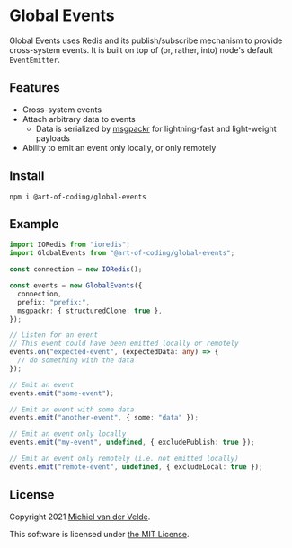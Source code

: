# Global Events

Global Events uses Redis and its publish/subscribe mechanism to provide
cross-system events. It is built on top of (or, rather, into) node's default
`EventEmitter`.

## Features

- Cross-system events
- Attach arbitrary data to events
  - Data is serialized by [msgpackr](https://github.com/kriszyp/msgpackr) for
    lightning-fast and light-weight payloads
- Ability to emit an event only locally, or only remotely

## Install

```
npm i @art-of-coding/global-events
```

## Example

```typescript
import IORedis from "ioredis";
import GlobalEvents from "@art-of-coding/global-events";

const connection = new IORedis();

const events = new GlobalEvents({
  connection,
  prefix: "prefix:",
  msgpackr: { structuredClone: true },
});

// Listen for an event
// This event could have been emitted locally or remotely
events.on("expected-event", (expectedData: any) => {
  // do something with the data
});

// Emit an event
events.emit("some-event");

// Emit an event with some data
events.emit("another-event", { some: "data" });

// Emit an event only locally
events.emit("my-event", undefined, { excludePublish: true });

// Emit an event only remotely (i.e. not emitted locally)
events.emit("remote-event", undefined, { excludeLocal: true });
```

## License

Copyright 2021 [Michiel van der Velde](https://michielvdvelde.nl).

This software is licensed under [the MIT License](LICENSE).
